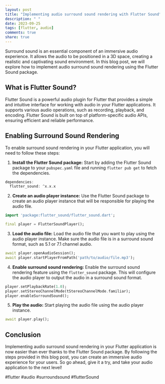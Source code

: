 ```yaml
---
layout: post
title: "Implementing audio surround sound rendering with Flutter Sound"
description: " "
date: 2023-09-25
tags: [flutter, audio]
comments: true
share: true
---
```


Surround sound is an essential component of an immersive audio experience. It allows the audio to be positioned in a 3D space, creating a realistic and captivating sound environment. In this blog post, we will explore how to implement audio surround sound rendering using the Flutter Sound package.

## What is Flutter Sound?

Flutter Sound is a powerful audio plugin for Flutter that provides a simple and intuitive interface for working with audio in your Flutter applications. It supports various audio operations, such as recording, playback, and encoding. Flutter Sound is built on top of platform-specific audio APIs, ensuring efficient and reliable performance.

## Enabling Surround Sound Rendering

To enable surround sound rendering in your Flutter application, you will need to follow these steps:

1. **Install the Flutter Sound package:** Start by adding the Flutter Sound package to your `pubspec.yaml` file and running `flutter pub get` to fetch the dependencies.

```dart
dependencies:
  flutter_sound: ^x.x.x
```

2. **Create an audio player instance:** Use the Flutter Sound package to create an audio player instance that will be responsible for playing the audio file.

```dart
import 'package:flutter_sound/flutter_sound.dart';

final player = FlutterSoundPlayer();
```

3. **Load the audio file:** Load the audio file that you want to play using the audio player instance. Make sure the audio file is in a surround sound format, such as 5.1 or 7.1 channel audio.

```dart
await player.openAudioSession();
await player.startPlayerFromPath('path/to/audio/file.mp3');
```

4. **Enable surround sound rendering:** Enable the surround sound rendering feature using the `flutter_sound` package. This will configure the audio player to output the audio in a surround sound format.

```dart
player.setPlaybackRate(1.0);
player.setStereoChannelMode(tStereoChannelMode.familiar);
player.enableSurroundSound();
```

5. **Play the audio:** Start playing the audio file using the audio player instance.

```dart
await player.play();
```

## Conclusion

Implementing audio surround sound rendering in your Flutter application is now easier than ever thanks to the Flutter Sound package. By following the steps provided in this blog post, you can create an immersive audio experience for your users. So go ahead, give it a try, and take your audio application to the next level!

#flutter #audio #surroundsound #flutterSound